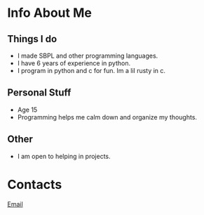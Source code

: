 # Info About Me

## Things I do
- I made SBPL and other programming languages.
- I have 6 years of experience in python.
- I program in python and c for fun. Im a lil rusty in c.

## Personal Stuff
- Age 15
- Programming helps me calm down and organize my thoughts.

## Other
- I am open to helping in projects.

# Contacts
[Email](darrenchasepapa@gmail.com)
